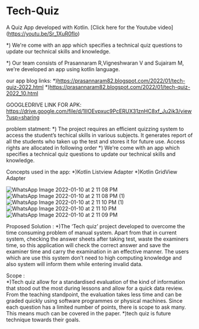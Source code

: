 # Tech-Quiz
A Quiz App developed with Kotlin. [Click here for the Youtube video] (https://youtu.be/Sr_1XuR0fIo)

*) We're come with an app which specifies a technical quiz questions to update our technical skills and knowledge.

*) Our team consists of Prasannaram R,Vigneshwaran V and Sujairam M, we're developed an app using kotlin language.

our app blog links:
 *)https://prasannaram82.blogspot.com/2022/01/tech-quiz-2022.html
 *)https://prasannaram82.blogspot.com/2022/01/tech-quiz-2022_10.html
 
 GOOGLEDRIVE LINK FOR APK:
 https://drive.google.com/file/d/1IIOEvpxuc9PcERUX31znHC8xf_Ju2ik3/view?usp=sharing

problem statment:
 *) The project requires an efficient quizzing system to access the student’s 
techical skills in various subjects. It generates report of all the
students who taken up the test and stores it for future use. Access rights are
allocated in following order
*) We're come with an app which specifies a technical quiz questions to update our technical skills and knowledge.

Concepts used in the app:
*)Kotlin Listview Adapter
*)Kotlin GridView Adapter

![WhatsApp Image 2022-01-10 at 2 11 08 PM](https://user-images.githubusercontent.com/97431227/148741430-a5666faf-50fa-4b19-ac7c-fa9cb341b71e.jpeg)
![WhatsApp Image 2022-01-10 at 2 11 08 PM (1)](https://user-images.githubusercontent.com/97431227/148741900-f0de957f-ea76-4913-ac4a-af3cc87af229.jpeg)
![WhatsApp Image 2022-01-10 at 2 11 10 PM (1)](https://user-images.githubusercontent.com/97431227/148741905-6120f7c5-2879-4c56-a069-e93697d50ef1.jpeg)
![WhatsApp Image 2022-01-10 at 2 11 10 PM](https://user-images.githubusercontent.com/97431227/148741908-4ae4457e-f3f3-442d-a45f-461b70e7474b.jpeg)
![WhatsApp Image 2022-01-10 at 2 11 09 PM](https://user-images.githubusercontent.com/97431227/148741909-3ac543a3-dfd3-48ca-b4a0-95cc26fb1977.jpeg)

Proposed Solution :
 *)The ‘Tech quiz’ project developed to overcome the time consuming problem of manual system. Apart from that in current system, checking the answer sheets after taking test,   waste the examiners time, so this application will check the correct answer and save the examiner time and carry the examination in an effective manner. The users which are use this system don’t need to high computing knowledge and also system will inform them while entering invalid data.
     
Scope :  
 *)Tech quiz allow for a standardised evaluation of the kind of information that stood out the most during lessons and allow for a quick data review. From the teaching      standpoint, the evaluation takes less time and can be graded quickly using software programmes or physical machines. Since each question has a limited number of points, there is scope to ask many. This means much can be covered in the paper.
 *)tech quiz is future technique towards their goals.
      
